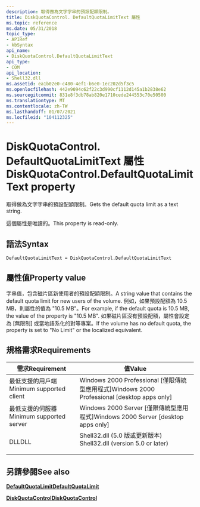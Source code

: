 ```yaml
---
description: 取得做為文字字串的預設配額限制。
title: DiskQuotaControl. DefaultQuotaLimitText 屬性
ms.topic: reference
ms.date: 05/31/2018
topic_type:
- APIRef
- kbSyntax
api_name:
- DiskQuotaControl.DefaultQuotaLimitText
api_type:
- COM
api_location:
- Shell32.dll
ms.assetid: ea1b02e0-c480-4ef1-b6e0-1ec202d5f3c5
ms.openlocfilehash: 442e9094c62f22c3d990cf1112d145a1b2838e62
ms.sourcegitcommit: 831e8f3db78ab820e1710cede244553c70e50500
ms.translationtype: MT
ms.contentlocale: zh-TW
ms.lasthandoff: 01/07/2021
ms.locfileid: "104112325"
---
```

# <a name="diskquotacontroldefaultquotalimittext-property"></a><span data-ttu-id="17136-103">DiskQuotaControl. DefaultQuotaLimitText 屬性</span><span class="sxs-lookup"><span data-stu-id="17136-103">DiskQuotaControl.DefaultQuotaLimitText property</span></span>

<span data-ttu-id="17136-104">取得做為文字字串的預設配額限制。</span><span class="sxs-lookup"><span data-stu-id="17136-104">Gets the default quota limit as a text string.</span></span>

<span data-ttu-id="17136-105">這個屬性是唯讀的。</span><span class="sxs-lookup"><span data-stu-id="17136-105">This property is read-only.</span></span>

## <a name="syntax"></a><span data-ttu-id="17136-106">語法</span><span class="sxs-lookup"><span data-stu-id="17136-106">Syntax</span></span>


```JScript
DefaultQuotaLimitText = DiskQuotaControl.DefaultQuotaLimitText
```



## <a name="property-value"></a><span data-ttu-id="17136-107">屬性值</span><span class="sxs-lookup"><span data-stu-id="17136-107">Property value</span></span>

<span data-ttu-id="17136-108">字串值，包含磁片區新使用者的預設配額限制。</span><span class="sxs-lookup"><span data-stu-id="17136-108">A string value that contains the default quota limit for new users of the volume.</span></span> <span data-ttu-id="17136-109">例如，如果預設配額為 10.5 MB，則屬性的值為 "10.5 MB"。</span><span class="sxs-lookup"><span data-stu-id="17136-109">For example, if the default quota is 10.5 MB, the value of the property is "10.5 MB".</span></span> <span data-ttu-id="17136-110">如果磁片區沒有預設配額，屬性會設定為 [無限制] 或當地語系化的對等專案。</span><span class="sxs-lookup"><span data-stu-id="17136-110">If the volume has no default quota, the property is set to "No Limit" or the localized equivalent.</span></span>

## <a name="requirements"></a><span data-ttu-id="17136-111">規格需求</span><span class="sxs-lookup"><span data-stu-id="17136-111">Requirements</span></span>



| <span data-ttu-id="17136-112">需求</span><span class="sxs-lookup"><span data-stu-id="17136-112">Requirement</span></span> | <span data-ttu-id="17136-113">值</span><span class="sxs-lookup"><span data-stu-id="17136-113">Value</span></span> |
|-------------------------------------|---------------------------------------------------------------------------------------------------------------|
| <span data-ttu-id="17136-114">最低支援的用戶端</span><span class="sxs-lookup"><span data-stu-id="17136-114">Minimum supported client</span></span><br/> | <span data-ttu-id="17136-115">Windows 2000 Professional \[僅限傳統型應用程式\]</span><span class="sxs-lookup"><span data-stu-id="17136-115">Windows 2000 Professional \[desktop apps only\]</span></span><br/>                                                    |
| <span data-ttu-id="17136-116">最低支援的伺服器</span><span class="sxs-lookup"><span data-stu-id="17136-116">Minimum supported server</span></span><br/> | <span data-ttu-id="17136-117">Windows 2000 Server \[僅限傳統型應用程式\]</span><span class="sxs-lookup"><span data-stu-id="17136-117">Windows 2000 Server \[desktop apps only\]</span></span><br/>                                                          |
| <span data-ttu-id="17136-118">DLL</span><span class="sxs-lookup"><span data-stu-id="17136-118">DLL</span></span><br/>                      | <dl> <span data-ttu-id="17136-119"><dt>Shell32.dll (5.0 版或更新版本) </dt></span><span class="sxs-lookup"><span data-stu-id="17136-119"><dt>Shell32.dll (version 5.0 or later)</dt></span></span> </dl> |



## <a name="see-also"></a><span data-ttu-id="17136-120">另請參閱</span><span class="sxs-lookup"><span data-stu-id="17136-120">See also</span></span>

<dl> <dt>

[<span data-ttu-id="17136-121">**DefaultQuotaLimit**</span><span class="sxs-lookup"><span data-stu-id="17136-121">**DefaultQuotaLimit**</span></span>](diskquotacontrol-defaultquotalimit.md)
</dt> <dt>

[<span data-ttu-id="17136-122">**DiskQuotaControl**</span><span class="sxs-lookup"><span data-stu-id="17136-122">**DiskQuotaControl**</span></span>](diskquotacontrol-object.md)
</dt> </dl>

 

 




